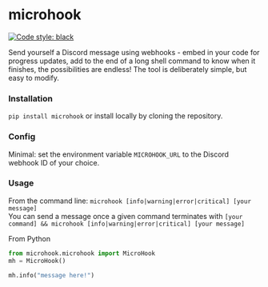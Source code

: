 # microhook
[![Code style: black](https://img.shields.io/badge/code%20style-black-000000.svg)](https://github.com/psf/black)

Send yourself a Discord message using webhooks - embed in your code for progress updates, add to the end of a long shell
command to know when it finishes,  the possibilities are endless! The tool is deliberately simple, but easy to modify.

### Installation
`pip install microhook`
or install locally by cloning the repository.

### Config
Minimal: set the environment variable `MICROHOOK_URL` to the Discord webhook ID of your
choice.

### Usage
From the command line: `microhook [info|warning|error|critical] [your message]`  
You can send a message once a given command terminates with `[your command] && microhook [info|warning|error|critical] [your message]`

From Python
```python
from microhook.microhook import MicroHook
mh = MicroHook()

mh.info("message here!")
```

